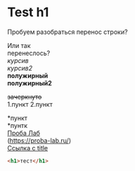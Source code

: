 # Test h1
Пробуем разобраться
перенос строки?

Или так  
перенеслось?  
*курсив*  
_курсив2_  
**полужирный**  
__полужирный2__  

~~зачеркнуто~~  
1.пункт
2.пункт  

*пункт  
*пунтк  
[Проба Лаб](https://proba-lab.ru/)  
(https://proba-lab.ru/)  
[Ссылка  с title](https://proba-lab.ru/ "Проба Лаб")

```html
<h1>тест</h1>
```